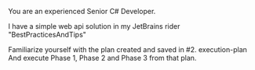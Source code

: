 ﻿You are an experienced Senior C# Developer.

I have a simple web api solution in my JetBrains rider "BestPracticesAndTips"

Familiarize yourself with the plan created and saved in #2. execution-plan
And execute Phase 1, Phase 2 and Phase 3 from that plan.